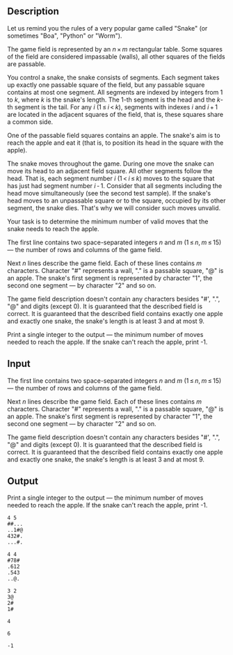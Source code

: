 ## Description

<div><p>Let us remind you the rules of a very popular game called "Snake" (or sometimes "Boa", "Python" or "Worm").</p><p>The game field is represented by an <span class="tex-span"><i>n</i> × <i>m</i></span> rectangular table. Some squares of the field are considered impassable (walls), all other squares of the fields are passable.</p><p>You control a snake, the snake consists of segments. Each segment takes up exactly one passable square of the field, but any passable square contains at most one segment. All segments are indexed by integers from <span class="tex-span">1</span> to <span class="tex-span"><i>k</i></span>, where <span class="tex-span"><i>k</i></span> is the snake's length. The <span class="tex-span">1</span>-th segment is the head and the <span class="tex-span"><i>k</i></span>-th segment is the tail. For any <span class="tex-span"><i>i</i></span> (<span class="tex-span">1 ≤ <i>i</i> &lt; <i>k</i></span>), segments with indexes <span class="tex-span"><i>i</i></span> and <span class="tex-span"><i>i</i> + 1</span> are located in the adjacent squares of the field, that is, these squares share a common side.</p><p>One of the passable field squares contains an apple. The snake's aim is to reach the apple and eat it (that is, to position its head in the square with the apple).</p><p>The snake moves throughout the game. During one move the snake can move its head to an adjacent field square. All other segments follow the head. That is, each segment number <span class="tex-span"><i>i</i></span> <span class="tex-span">(1 &lt; <i>i</i> ≤ <i>k</i>)</span> moves to the square that has just had segment number <span class="tex-span"><i>i</i> - 1</span>. Consider that all segments including the head move simultaneously (see the second test sample). If the snake's head moves to an unpassable square or to the square, occupied by its other segment, the snake dies. That's why we will consider such moves unvalid.</p><p>Your task is to determine the minimum number of valid moves that the snake needs to reach the apple.</p></div><div class="input-specification"><p>The first line contains two space-separated integers <span class="tex-span"><i>n</i></span> and <span class="tex-span"><i>m</i></span> (<span class="tex-span">1 ≤ <i>n</i>, <i>m</i> ≤ 15</span>) — the number of rows and columns of the game field.</p><p>Next <span class="tex-span"><i>n</i></span> lines describe the game field. Each of these lines contains <span class="tex-span"><i>m</i></span> characters. Character "<span class="tex-font-style-tt">#</span>" represents a wall, "<span class="tex-font-style-tt">.</span>" is a passable square, "<span class="tex-font-style-tt">@</span>" is an apple. The snake's first segment is represented by character "<span class="tex-font-style-tt">1</span>", the second one segment — by character "<span class="tex-font-style-tt">2</span>" and so on.</p><p>The game field description doesn't contain any characters besides "<span class="tex-font-style-tt">#</span>', "<span class="tex-font-style-tt">.</span>", "<span class="tex-font-style-tt">@</span>" and digits (except 0). It is guaranteed that the described field is correct. It is guaranteed that the described field contains exactly one apple and exactly one snake, the snake's length is at least 3 and at most 9.</p></div><div class="output-specification"><p>Print a single integer to the output — the minimum number of moves needed to reach the apple. If the snake can't reach the apple, print <span class="tex-font-style-tt">-1</span>.</p></div>

## Input

<p>The first line contains two space-separated integers <span class="tex-span"><i>n</i></span> and <span class="tex-span"><i>m</i></span> (<span class="tex-span">1 ≤ <i>n</i>, <i>m</i> ≤ 15</span>) — the number of rows and columns of the game field.</p><p>Next <span class="tex-span"><i>n</i></span> lines describe the game field. Each of these lines contains <span class="tex-span"><i>m</i></span> characters. Character "<span class="tex-font-style-tt">#</span>" represents a wall, "<span class="tex-font-style-tt">.</span>" is a passable square, "<span class="tex-font-style-tt">@</span>" is an apple. The snake's first segment is represented by character "<span class="tex-font-style-tt">1</span>", the second one segment — by character "<span class="tex-font-style-tt">2</span>" and so on.</p><p>The game field description doesn't contain any characters besides "<span class="tex-font-style-tt">#</span>', "<span class="tex-font-style-tt">.</span>", "<span class="tex-font-style-tt">@</span>" and digits (except 0). It is guaranteed that the described field is correct. It is guaranteed that the described field contains exactly one apple and exactly one snake, the snake's length is at least 3 and at most 9.</p>

## Output

<p>Print a single integer to the output — the minimum number of moves needed to reach the apple. If the snake can't reach the apple, print <span class="tex-font-style-tt">-1</span>.</p>





```input1
4 5
##...
..1#@
432#.
...#.

```




```input2
4 4
#78#
.612
.543
..@.

```




```input3
3 2
3@
2#
1#

```




```output1
4

```




```output2
6

```




```output3
-1

```


